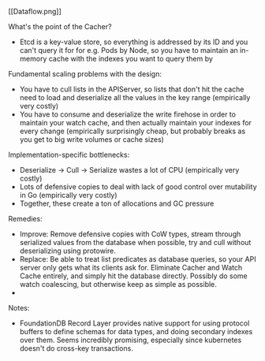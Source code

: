 [[Dataflow.png]]

What's the point of the Cacher?
- Etcd is a key-value store, so everything is addressed by its ID and you can't query it for for e.g. Pods by Node, so you have to maintain an in-memory cache with the indexes you want to query them by

Fundamental scaling problems with the design:
- You have to cull lists in the APIServer, so lists that don't hit the cache need to load and deserialize all the values in the key range (empirically very costly)
- You have to consume and deserialize the write firehose in order to maintain your watch cache, and then actually maintain your indexes for every change (empirically surprisingly cheap, but probably breaks as you get to big write volumes or cache sizes)

Implementation-specific bottlenecks:
- Deserialize -> Cull -> Serialize wastes a lot of CPU (empirically very costly)
- Lots of defensive copies to deal with lack of good control over mutability in Go (empirically very costly)
- Together, these create a ton of allocations and GC pressure

Remedies:
- Improve: Remove defensive copies with CoW types, stream through serialized values from the database when possible, try and cull without deserializing using protowire.
- Replace: Be able to treat list predicates as database queries, so your API server only gets what its clients ask for. Eliminate Cacher and Watch Cache entirely, and simply hit the database directly. Possibly do some watch coalescing, but otherwise keep as simple as possible.
- 

Notes:
- FoundationDB Record Layer provides native support for using protocol buffers to define schemas for data types, and doing secondary indexes over them. Seems incredibly promising, especially since kubernetes doesn't do cross-key transactions. 
